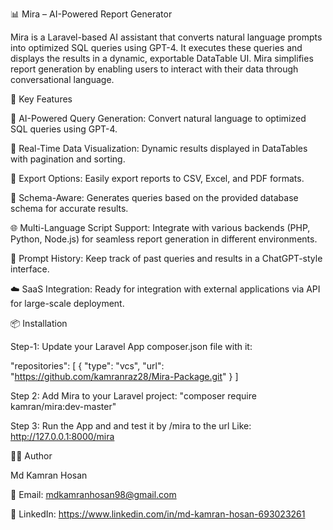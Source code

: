 📊 Mira – AI-Powered Report Generator

Mira is a Laravel-based AI assistant that converts natural language prompts into optimized SQL queries using GPT-4. It executes these queries and displays the results in a dynamic, exportable DataTable UI. Mira simplifies report generation by enabling users to interact with their data through conversational language.

🚀 Key Features

🧠 AI-Powered Query Generation: Convert natural language to optimized SQL queries using GPT-4.

🔄 Real-Time Data Visualization: Dynamic results displayed in DataTables with pagination and sorting.

📁 Export Options: Easily export reports to CSV, Excel, and PDF formats.

📜 Schema-Aware: Generates queries based on the provided database schema for accurate results.

🌐 Multi-Language Script Support: Integrate with various backends (PHP, Python, Node.js) for seamless report generation in different environments.

📨 Prompt History: Keep track of past queries and results in a ChatGPT-style interface.

☁️ SaaS Integration: Ready for integration with external applications via API for large-scale deployment.


📦 Installation

Step-1: Update your Laravel App composer.json file with it:

"repositories": [
    {
        "type": "vcs",
        "url": "https://github.com/kamranraz28/Mira-Package.git"
    }
]

Step 2: Add Mira to your Laravel project:
"composer require kamran/mira:dev-master"

Step 3: Run the App and and test it by /mira to the url
Like: http://127.0.0.1:8000/mira


👨‍💻 Author

Md Kamran Hosan

📧 Email: mdkamranhosan98@gmail.com

🔗 LinkedIn: https://www.linkedin.com/in/md-kamran-hosan-693023261
